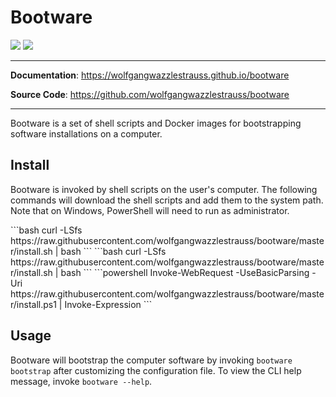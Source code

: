 # Bootware

![](https://img.shields.io/github/repo-size/wolfgangwazzlestrauss/canvas)
![](https://img.shields.io/github/license/wolfgangwazzlestrauss/canvas)

---

<!-- prettier-ignore -->
**Documentation**: https://wolfgangwazzlestrauss.github.io/bootware

**Source Code**: https://github.com/wolfgangwazzlestrauss/bootware

---

Bootware is a set of shell scripts and Docker images for bootstrapping software
installations on a computer.

## Install

Bootware is invoked by shell scripts on the user's computer. The following
commands will download the shell scripts and add them to the system path. Note
that on Windows, PowerShell will need to run as administrator.

<code-group>
<code-block title="Linux" active>
```bash
curl -LSfs https://raw.githubusercontent.com/wolfgangwazzlestrauss/bootware/master/install.sh | bash
```
</code-block>

<code-block title="MacOS">
```bash
curl -LSfs https://raw.githubusercontent.com/wolfgangwazzlestrauss/bootware/master/install.sh | bash
```
</code-block>

<code-block title="Windows">
```powershell
Invoke-WebRequest -UseBasicParsing -Uri  https://raw.githubusercontent.com/wolfgangwazzlestrauss/bootware/master/install.ps1 | Invoke-Expression
```
</code-block>
</code-group>

## Usage

Bootware will bootstrap the computer software by invoking `bootware bootstrap`
after customizing the configuration file. To view the CLI help message, invoke
`bootware --help`.
